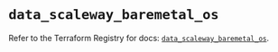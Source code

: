 # `data_scaleway_baremetal_os`

Refer to the Terraform Registry for docs: [`data_scaleway_baremetal_os`](https://registry.terraform.io/providers/scaleway/scaleway/2.49.0/docs/data-sources/baremetal_os).
